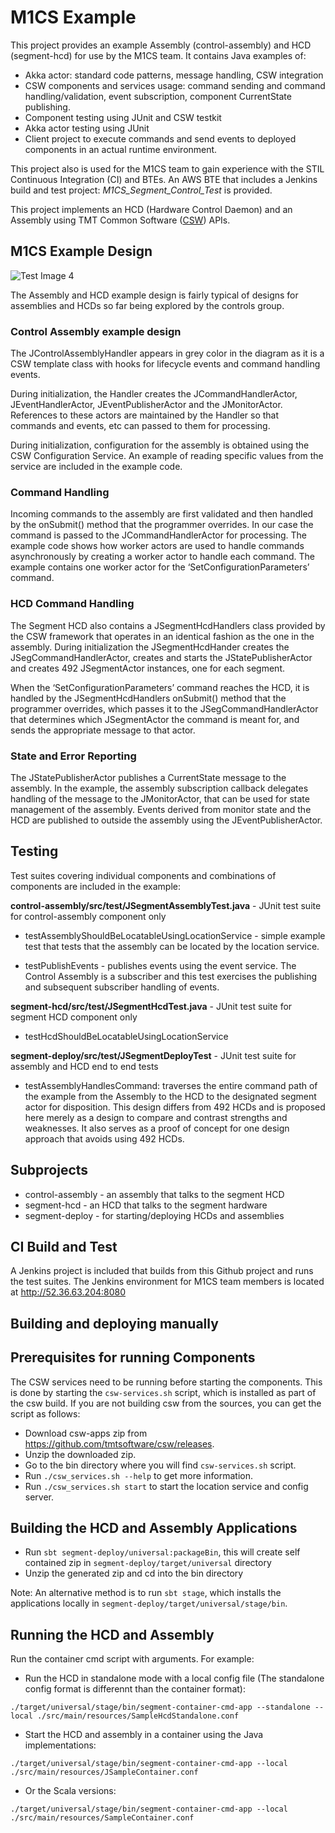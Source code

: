 # M1CS Example

This project provides an example Assembly (control-assembly) and HCD (segment-hcd) for use by the 
M1CS team.  It contains Java examples of:
* Akka actor: standard code patterns, message handling, CSW integration
* CSW components and services usage: command sending and command handling/validation, event subscription, 
component CurrentState publishing.
* Component testing using JUnit and CSW testkit
* Akka actor testing using JUnit
* Client project to execute commands and send events to deployed components in an actual runtime environment.

This project also is used for the M1CS team to gain experience with the STIL Continuous Integration (CI) and BTEs.
An AWS BTE that includes a Jenkins build and test project: *M1CS_Segment_Control_Test* is provided.  

This project implements an HCD (Hardware Control Daemon) and an Assembly using 
TMT Common Software ([CSW](https://github.com/tmtsoftware/csw)) APIs. 

## M1CS Example Design

![Test Image 4](https://github.com/tmtsoftware/m1cs-segment-control/blob/master/M1CS%20example.jpg)

The Assembly and HCD example design is fairly typical of designs for assemblies and HCDs so far being explored by the controls group.

### Control Assembly example design
The JControlAssemblyHandler appears in grey color in the diagram as it is a CSW template class with hooks for lifecycle events and command handling events.  

During initialization, the Handler creates the JCommandHandlerActor, JEventHandlerActor, JEventPublisherActor and the JMonitorActor.  References to these actors are maintained by the Handler so that commands and events, etc can passed to them for processing.

During initialization, configuration for the assembly is obtained using the CSW Configuration Service.  An example of reading specific values from the service are included in the example code.

### Command Handling
Incoming commands to the assembly are first validated and then handled by the onSubmit() method that the programmer overrides.  In our case the command is passed to the JCommandHandlerActor for processing.  The example code shows how worker actors are used to handle commands asynchronously by creating a worker actor to handle each command.  The example contains one worker actor for the ‘SetConfigurationParameters’ command.

### HCD Command Handling
The Segment HCD also contains a JSegmentHcdHandlers class provided by the CSW framework that operates in an identical fashion as the one in the assembly.  During initialization the JSegmentHcdHander creates the JSegCommandHandlerActor, creates and starts the JStatePublisherActor and creates 492 JSegmentActor instances, one for each segment.

When the ‘SetConfigurationParameters’ command reaches the HCD, it is handled by the JSegmentHcdHandlers onSubmit() method that the programmer overrides, which passes it to the JSegCommandHandlerActor  that determines which JSegmentActor the command is meant for, and sends the appropriate message to that actor.

### State and Error Reporting
The JStatePublisherActor publishes a CurrentState message to the assembly.  In the example, the assembly subscription callback delegates handling of the message to the JMonitorActor, that can be used for state management of the assembly.  Events derived from monitor state and the HCD are published to outside the assembly using the JEventPublisherActor. 

## Testing
Test suites covering individual components and combinations of components are included in the example:

**control-assembly/src/test/JSegmentAssemblyTest.java** - JUnit test suite for control-assembly component only

* testAssemblyShouldBeLocatableUsingLocationService - simple example test that tests that the assembly can be located by the location service.
	
* testPublishEvents - publishes events using the event service.  The Control Assembly is a subscriber and this test exercises the publishing and subsequent subscriber handling of events.

**segment-hcd/src/test/JSegmentHcdTest.java** - JUnit test suite for segment HCD component only
* testHcdShouldBeLocatableUsingLocationService

**segment-deploy/src/test/JSegmentDeployTest** - JUnit test suite for assembly and HCD end to end tests
	
* testAssemblyHandlesCommand: traverses the entire command path of the example from the Assembly to the HCD to the designated segment actor for disposition.  This design differs from 492 HCDs and is proposed here merely as a design to compare and contrast strengths and weaknesses. It also serves as a proof of concept for one design approach that avoids using 492 HCDs.


## Subprojects

* control-assembly - an assembly that talks to the segment HCD
* segment-hcd - an HCD that talks to the segment hardware
* segment-deploy - for starting/deploying HCDs and assemblies

## CI Build and Test 

A Jenkins project is included that builds from this Github project and runs the test suites. The Jenkins environment for M1CS team members is located at http://52.36.63.204:8080

## Building and deploying manually

## Prerequisites for running Components

The CSW services need to be running before starting the components. 
This is done by starting the `csw-services.sh` script, which is installed as part of the csw build.
If you are not building csw from the sources, you can get the script as follows:

 - Download csw-apps zip from https://github.com/tmtsoftware/csw/releases.
 - Unzip the downloaded zip.
 - Go to the bin directory where you will find `csw-services.sh` script.
 - Run `./csw_services.sh --help` to get more information.
 - Run `./csw_services.sh start` to start the location service and config server.

## Building the HCD and Assembly Applications

 - Run `sbt segment-deploy/universal:packageBin`, this will create self contained zip in `segment-deploy/target/universal` directory
 - Unzip the generated zip and cd into the bin directory

Note: An alternative method is to run `sbt stage`, which installs the applications locally in `segment-deploy/target/universal/stage/bin`.

## Running the HCD and Assembly

Run the container cmd script with arguments. For example:

* Run the HCD in standalone mode with a local config file (The standalone config format is differennt than the container format):

```
./target/universal/stage/bin/segment-container-cmd-app --standalone --local ./src/main/resources/SampleHcdStandalone.conf
```

* Start the HCD and assembly in a container using the Java implementations:

```
./target/universal/stage/bin/segment-container-cmd-app --local ./src/main/resources/JSampleContainer.conf
```

* Or the Scala versions:

```
./target/universal/stage/bin/segment-container-cmd-app --local ./src/main/resources/SampleContainer.conf
```

